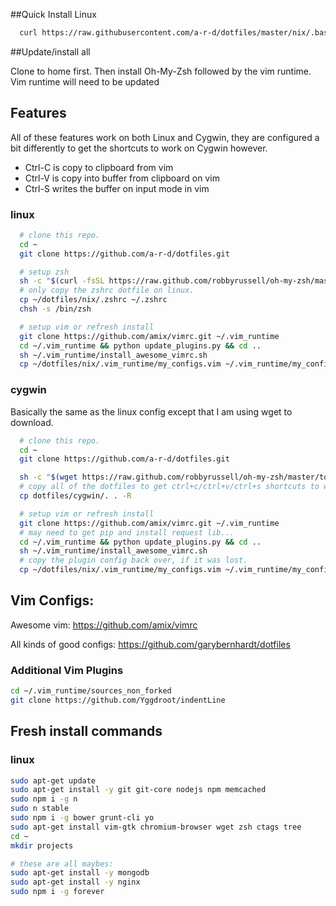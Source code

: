##Quick Install Linux

```bash
  curl https://raw.githubusercontent.com/a-r-d/dotfiles/master/nix/.bash_profile > ~/.bash_profile && source ~/.bash_profile
```

##Update/install all

Clone to home first. Then install Oh-My-Zsh followed by the vim runtime. Vim runtime will need to be updated

## Features

All of these features work on both Linux and Cygwin, they are configured a bit differently to get the shortcuts to work on Cygwin however.

 - Ctrl-C is copy to clipboard from vim
 - Ctrl-V is copy into buffer from clipboard on vim
 - Ctrl-S writes the buffer on input mode in vim


### linux
```bash
  # clone this repo.
  cd ~
  git clone https://github.com/a-r-d/dotfiles.git

  # setup zsh
  sh -c "$(curl -fsSL https://raw.github.com/robbyrussell/oh-my-zsh/master/tools/install.sh)"
  # only copy the zshrc dotfile on linux.
  cp ~/dotfiles/nix/.zshrc ~/.zshrc  
  chsh -s /bin/zsh

  # setup vim or refresh install
  git clone https://github.com/amix/vimrc.git ~/.vim_runtime
  cd ~/.vim_runtime && python update_plugins.py && cd ..
  sh ~/.vim_runtime/install_awesome_vimrc.sh
  cp ~/dotfiles/nix/.vim_runtime/my_configs.vim ~/.vim_runtime/my_configs.vim

```


### cygwin

Basically the same as the linux config except that I am using wget to download.

```bash
  # clone this repo.
  cd ~
  git clone https://github.com/a-r-d/dotfiles.git

  sh -c "$(wget https://raw.github.com/robbyrussell/oh-my-zsh/master/tools/install.sh -O -)"
  # copy all of the dotfiles to get ctrl+c/ctrl+v/ctrl+s shortcuts to work.
  cp dotfiles/cygwin/. . -R

  # setup vim or refresh install
  git clone https://github.com/amix/vimrc.git ~/.vim_runtime
  # may need to get pip and install request lib...
  cd ~/.vim_runtime && python update_plugins.py && cd ..
  sh ~/.vim_runtime/install_awesome_vimrc.sh
  # copy the plugin config back over, if it was lost.
  cp ~/dotfiles/nix/.vim_runtime/my_configs.vim ~/.vim_runtime/my_configs.vim

```


## Vim Configs:

Awesome vim:
https://github.com/amix/vimrc

All kinds of good configs:
https://github.com/garybernhardt/dotfiles


### Additional Vim Plugins
```bash
cd ~/.vim_runtime/sources_non_forked
git clone https://github.com/Yggdroot/indentLine

```


## Fresh install commands

### linux


```bash
sudo apt-get update
sudo apt-get install -y git git-core nodejs npm memcached
sudo npm i -g n
sudo n stable
sudo npm i -g bower grunt-cli yo
sudo apt-get install vim-gtk chromium-browser wget zsh ctags tree
cd ~
mkdir projects

# these are all maybes:
sudo apt-get install -y mongodb
sudo apt-get install -y nginx
sudo npm i -g forever

```

